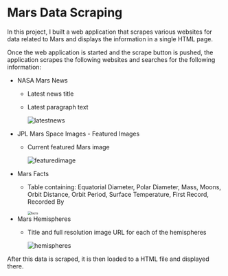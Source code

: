 # Mars Data Scraping
In this project, I built a web application that scrapes various websites for data related to Mars and displays the information in a single HTML page.

Once the web application is started and the scrape button is pushed, the application scrapes the following websites and searches for the following information:

- NASA Mars News
  - Latest news title
  
  - Latest paragraph text
  
    ![latestnews](C:\Users\simon_qba\mars-scraping\Screenshots\latestnews.PNG)
- JPL Mars Space Images - Featured Images
  - Current featured Mars image
  
    ![featuredimage](C:\Users\simon_qba\mars-scraping\Screenshots\featuredimage.PNG)
- Mars Facts
  - Table containing: Equatorial Diameter, Polar Diameter, Mass, Moons, Orbit Distance, Orbit Period, Surface Temperature, First Record, Recorded By
  
    <img src="C:\Users\simon_qba\mars-scraping\Screenshots\facts.PNG" alt="facts" style="zoom:50%;" />
- Mars Hemispheres
  - Title and full resolution image URL for each of the hemispheres
  
    ![hemispheres](C:\Users\simon_qba\mars-scraping\Screenshots\hemispheres.PNG)

After this data is scraped, it is then loaded to a HTML file and displayed there.
